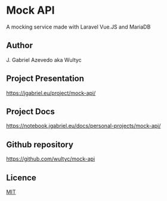 # Mock API
A mocking service made with Laravel Vue.JS and MariaDB

## Author
J. Gabriel Azevedo aka Wultyc

## Project Presentation
https://jgabriel.eu/project/mock-api/

## Project Docs
https://notebook.jgabriel.eu/docs/personal-projects/mock-api/

## Github repository
https://github.com/wultyc/mock-api

## Licence
[MIT](https://github.com/Wultyc/mock-api/blob/master/LICENSE)
